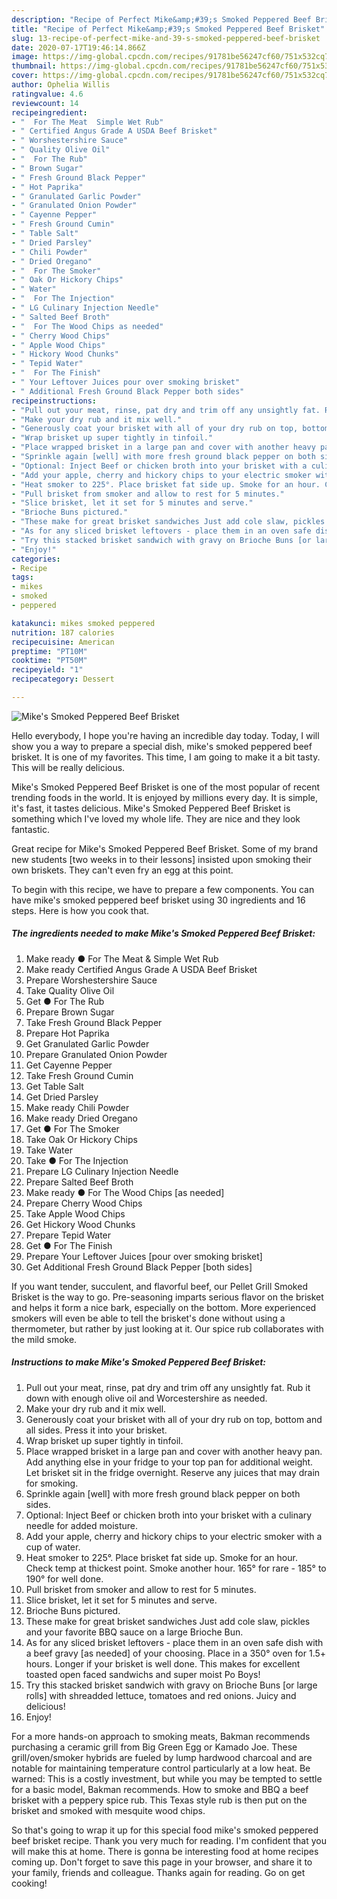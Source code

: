 ```yaml
---
description: "Recipe of Perfect Mike&amp;#39;s Smoked Peppered Beef Brisket"
title: "Recipe of Perfect Mike&amp;#39;s Smoked Peppered Beef Brisket"
slug: 13-recipe-of-perfect-mike-and-39-s-smoked-peppered-beef-brisket
date: 2020-07-17T19:46:14.866Z
image: https://img-global.cpcdn.com/recipes/91781be56247cf60/751x532cq70/mikes-smoked-peppered-beef-brisket-recipe-main-photo.jpg
thumbnail: https://img-global.cpcdn.com/recipes/91781be56247cf60/751x532cq70/mikes-smoked-peppered-beef-brisket-recipe-main-photo.jpg
cover: https://img-global.cpcdn.com/recipes/91781be56247cf60/751x532cq70/mikes-smoked-peppered-beef-brisket-recipe-main-photo.jpg
author: Ophelia Willis
ratingvalue: 4.6
reviewcount: 14
recipeingredient:
- "  For The Meat  Simple Wet Rub"
- " Certified Angus Grade A USDA Beef Brisket"
- " Worshestershire Sauce"
- " Quality Olive Oil"
- "  For The Rub"
- " Brown Sugar"
- " Fresh Ground Black Pepper"
- " Hot Paprika"
- " Granulated Garlic Powder"
- " Granulated Onion Powder"
- " Cayenne Pepper"
- " Fresh Ground Cumin"
- " Table Salt"
- " Dried Parsley"
- " Chili Powder"
- " Dried Oregano"
- "  For The Smoker"
- " Oak Or Hickory Chips"
- " Water"
- "  For The Injection"
- " LG Culinary Injection Needle"
- " Salted Beef Broth"
- "  For The Wood Chips as needed"
- " Cherry Wood Chips"
- " Apple Wood Chips"
- " Hickory Wood Chunks"
- " Tepid Water"
- "  For The Finish"
- " Your Leftover Juices pour over smoking brisket"
- " Additional Fresh Ground Black Pepper both sides"
recipeinstructions:
- "Pull out your meat, rinse, pat dry and trim off any unsightly fat. Rub it down with enough olive oil and Worcestershire as needed."
- "Make your dry rub and it mix well."
- "Generously coat your brisket with all of your dry rub on top, bottom and all sides. Press it into your brisket."
- "Wrap brisket up super tightly in tinfoil."
- "Place wrapped brisket in a large pan and cover with another heavy pan. Add anything else in your fridge to your top pan for additional weight. Let brisket sit in the fridge overnight. Reserve any juices that may drain for smoking."
- "Sprinkle again [well] with more fresh ground black pepper on both sides."
- "Optional: Inject Beef or chicken broth into your brisket with a culinary needle for added moisture."
- "Add your apple, cherry and hickory chips to your electric smoker with a cup of water."
- "Heat smoker to 225°. Place brisket fat side up. Smoke for an hour. Check temp at thickest point. Smoke another hour. 165° for rare - 185° to 190° for well done."
- "Pull brisket from smoker and allow to rest for 5 minutes."
- "Slice brisket, let it set for 5 minutes and serve."
- "Brioche Buns pictured."
- "These make for great brisket sandwiches Just add cole slaw, pickles and your favorite BBQ sauce on a large Brioche Bun."
- "As for any sliced brisket leftovers - place them in an oven safe dish with a beef gravy [as needed] of your choosing. Place in a 350° oven for 1.5+ hours. Longer if your brisket is well done. This makes for excellent toasted open faced sandwichs and super moist Po Boys!"
- "Try this stacked brisket sandwich with gravy on Brioche Buns [or large rolls] with shreadded lettuce, tomatoes and red onions. Juicy and delicious!"
- "Enjoy!"
categories:
- Recipe
tags:
- mikes
- smoked
- peppered

katakunci: mikes smoked peppered 
nutrition: 187 calories
recipecuisine: American
preptime: "PT10M"
cooktime: "PT50M"
recipeyield: "1"
recipecategory: Dessert

---
```



![Mike&#39;s Smoked Peppered Beef Brisket](https://img-global.cpcdn.com/recipes/91781be56247cf60/751x532cq70/mikes-smoked-peppered-beef-brisket-recipe-main-photo.jpg)

Hello everybody, I hope you're having an incredible day today. Today, I will show you a way to prepare a special dish, mike&#39;s smoked peppered beef brisket. It is one of my favorites. This time, I am going to make it a bit tasty. This will be really delicious.

Mike&#39;s Smoked Peppered Beef Brisket is one of the most popular of recent trending foods in the world. It is enjoyed by millions every day. It is simple, it's fast, it tastes delicious. Mike&#39;s Smoked Peppered Beef Brisket is something which I've loved my whole life. They are nice and they look fantastic.

Great recipe for Mike&#39;s Smoked Peppered Beef Brisket. Some of my brand new students [two weeks in to their lessons] insisted upon smoking their own briskets. They can&#39;t even fry an egg at this point.


To begin with this recipe, we have to prepare a few components. You can have mike&#39;s smoked peppered beef brisket using 30 ingredients and 16 steps. Here is how you cook that.

##### The ingredients needed to make Mike&#39;s Smoked Peppered Beef Brisket:

1. Make ready  ● For The Meat &amp; Simple Wet Rub
1. Make ready  Certified Angus Grade A USDA Beef Brisket
1. Prepare  Worshestershire Sauce
1. Take  Quality Olive Oil
1. Get  ● For The Rub
1. Prepare  Brown Sugar
1. Take  Fresh Ground Black Pepper
1. Prepare  Hot Paprika
1. Get  Granulated Garlic Powder
1. Prepare  Granulated Onion Powder
1. Get  Cayenne Pepper
1. Take  Fresh Ground Cumin
1. Get  Table Salt
1. Get  Dried Parsley
1. Make ready  Chili Powder
1. Make ready  Dried Oregano
1. Get  ● For The Smoker
1. Take  Oak Or Hickory Chips
1. Take  Water
1. Take  ● For The Injection
1. Prepare  LG Culinary Injection Needle
1. Prepare  Salted Beef Broth
1. Make ready  ● For The Wood Chips [as needed]
1. Prepare  Cherry Wood Chips
1. Take  Apple Wood Chips
1. Get  Hickory Wood Chunks
1. Prepare  Tepid Water
1. Get  ● For The Finish
1. Prepare  Your Leftover Juices [pour over smoking brisket]
1. Get  Additional Fresh Ground Black Pepper [both sides]


If you want tender, succulent, and flavorful beef, our Pellet Grill Smoked Brisket is the way to go. Pre-seasoning imparts serious flavor on the brisket and helps it form a nice bark, especially on the bottom. More experienced smokers will even be able to tell the brisket&#39;s done without using a thermometer, but rather by just looking at it. Our spice rub collaborates with the mild smoke. 

##### Instructions to make Mike&#39;s Smoked Peppered Beef Brisket:

1. Pull out your meat, rinse, pat dry and trim off any unsightly fat. Rub it down with enough olive oil and Worcestershire as needed.
1. Make your dry rub and it mix well.
1. Generously coat your brisket with all of your dry rub on top, bottom and all sides. Press it into your brisket.
1. Wrap brisket up super tightly in tinfoil.
1. Place wrapped brisket in a large pan and cover with another heavy pan. Add anything else in your fridge to your top pan for additional weight. Let brisket sit in the fridge overnight. Reserve any juices that may drain for smoking.
1. Sprinkle again [well] with more fresh ground black pepper on both sides.
1. Optional: Inject Beef or chicken broth into your brisket with a culinary needle for added moisture.
1. Add your apple, cherry and hickory chips to your electric smoker with a cup of water.
1. Heat smoker to 225°. Place brisket fat side up. Smoke for an hour. Check temp at thickest point. Smoke another hour. 165° for rare - 185° to 190° for well done.
1. Pull brisket from smoker and allow to rest for 5 minutes.
1. Slice brisket, let it set for 5 minutes and serve.
1. Brioche Buns pictured.
1. These make for great brisket sandwiches Just add cole slaw, pickles and your favorite BBQ sauce on a large Brioche Bun.
1. As for any sliced brisket leftovers - place them in an oven safe dish with a beef gravy [as needed] of your choosing. Place in a 350° oven for 1.5+ hours. Longer if your brisket is well done. This makes for excellent toasted open faced sandwichs and super moist Po Boys!
1. Try this stacked brisket sandwich with gravy on Brioche Buns [or large rolls] with shreadded lettuce, tomatoes and red onions. Juicy and delicious!
1. Enjoy!


For a more hands-on approach to smoking meats, Bakman recommends purchasing a ceramic grill from Big Green Egg or Kamado Joe. These grill/oven/smoker hybrids are fueled by lump hardwood charcoal and are notable for maintaining temperature control particularly at a low heat. Be warned: This is a costly investment, but while you may be tempted to settle for a basic model, Bakman recommends. How to smoke and BBQ a beef brisket with a peppery spice rub. This Texas style rub is then put on the brisket and smoked with mesquite wood chips. 

So that's going to wrap it up for this special food mike&#39;s smoked peppered beef brisket recipe. Thank you very much for reading. I'm confident that you will make this at home. There is gonna be interesting food at home recipes coming up. Don't forget to save this page in your browser, and share it to your family, friends and colleague. Thanks again for reading. Go on get cooking!
